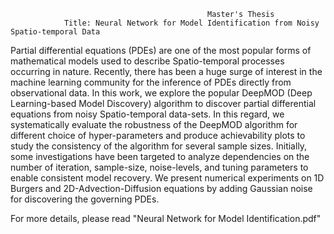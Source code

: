 
                                                Master's Thesis
                Title: Neural Network for Model Identification from Noisy Spatio-temporal Data
                
Partial differential equations (PDEs) are one of the most popular forms of mathematical
models used to describe Spatio-temporal processes occurring in nature. Recently,
there has been a huge surge of interest in the machine learning community for the inference
of PDEs directly from observational data. In this work, we explore the popular
DeepMOD (Deep Learning-based Model Discovery) algorithm to discover partial
differential equations from noisy Spatio-temporal data-sets. In this regard, we systematically
evaluate the robustness of the DeepMOD algorithm for different choice
of hyper-parameters and produce achievability plots to study the consistency of the
algorithm for several sample sizes. Initially, some investigations have been targeted
to analyze dependencies on the number of iteration, sample-size, noise-levels, and
tuning parameters to enable consistent model recovery. We present numerical experiments
on 1D Burgers and 2D-Advection-Diffusion equations by adding Gaussian
noise for discovering the governing PDEs.

For more details, please read "Neural Network for Model Identification.pdf"
                                                         
                                                         

